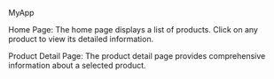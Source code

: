 MyApp

Home Page:
The home page displays a list of products.
Click on any product to view its detailed information.

Product Detail Page:
The product detail page provides comprehensive information about a selected product.
